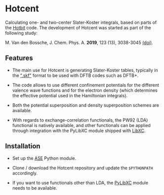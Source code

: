 # Hotcent

Calculating one- and two-center Slater-Koster integrals,
based on parts of the [Hotbit](https://github.com/pekkosk/hotbit/) 
code. The development of Hotcent was started as part of the
following study: 

M. Van den Bossche, J. Chem. Phys. A. **2019**, 123 (13), 3038-3045
[(doi)](https://dx.doi.org/10.1021/acs.jpca.9b00927).


## Features

* The main use for Hotcent is generating Slater-Koster tables,
typically in the [".skf"](https://www.dftb.org/fileadmin/DFTB/public/misc/slakoformat.pdf)
format to be used with DFTB codes such as DFTB+.

* The code allows to use different confinement potentials for
the different valence wave functions and for the electron density 
(which determines the effective potential used in the Hamiltonian 
integrals). 

* Both the potential superposition and density superposition
schemes are available. 

* With regards to exchange-correlation functionals, the PW92
(LDA) functional is natively available, and other functionals
can be applied through integration with the PyLibXC module
shipped with [LibXC](https://www.tddft.org/programs/libxc).


## Installation

* Set up the [ASE](https://wiki.fysik.dtu.dk/ase/) Python module. 

* Clone / download the Hotcent repository and update the `$PYTHONPATH` 
accordingly.

* If you want to use functionals other than LDA, the
[PyLibXC](https://www.tddft.org/programs/libxc/installation/#python-library)
module needs to be available.
